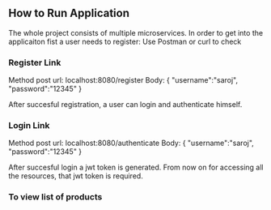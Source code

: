 ## How to Run Application

The whole project consists of multiple microservices. In order to get into the applicaiton fist a user needs to register:
Use Postman or curl to check
### Register Link 
Method post
url: localhost:8080/register 
Body: {
	"username":"saroj",
	"password":"12345"
}

After succesful registration, a user can login and authenticate himself.

### Login Link
Method post
url: localhost:8080/authenticate
Body: {
	"username":"saroj",
	"password":"12345"
}

After succesful login a jwt token is generated.
From now on for accessing all the resources, that jwt token is required.

### To view list of products
<!--stackedit_data:
eyJoaXN0b3J5IjpbLTgwMTU2ODE2NV19
-->